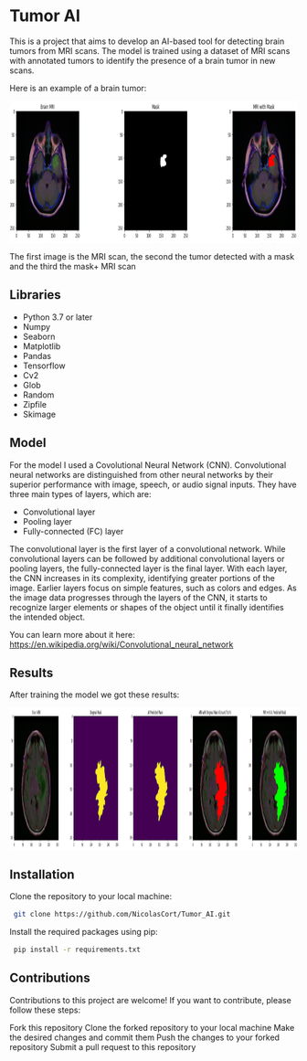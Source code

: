 # Tumor AI

This is a project that aims to develop an AI-based tool for detecting brain tumors from MRI scans. The model is trained using a dataset of MRI scans with annotated tumors to identify the presence of a brain tumor in new scans.

Here is an example of a brain tumor:
<p align="center">
  <img src="mri brain mask.png" width="800" height="250" align="center"> 
</p>

The first image is the MRI scan, the second the tumor detected with a mask and the third the mask+ MRI scan


## Libraries

- Python 3.7 or later
- Numpy
- Seaborn
- Matplotlib
- Pandas
- Tensorflow
- Cv2
- Glob
- Random
- Zipfile
- Skimage

## Model
For the model I used a Covolutional Neural Network (CNN). 
Convolutional neural networks are distinguished from other neural networks by their superior performance with image, speech, or audio signal inputs. They have three main types of layers, which are:

- Convolutional layer
- Pooling layer
- Fully-connected (FC) layer

The convolutional layer is the first layer of a convolutional network. While convolutional layers can be followed by additional convolutional layers or pooling layers, the fully-connected layer is the final layer. With each layer, the CNN increases in its complexity, identifying greater portions of the image. Earlier layers focus on simple features, such as colors and edges. As the image data progresses through the layers of the CNN, it starts to recognize larger elements or shapes of the object until it finally identifies the intended object.

You can learn more about it here: https://en.wikipedia.org/wiki/Convolutional_neural_network

## Results

After training the model we got these results:

<p align="center">
  <img src="brain results.png" width="1000" height="250" align="center"> 
</p>


## Installation

Clone the repository to your local machine:

```bash
 git clone https://github.com/NicolasCort/Tumor_AI.git

```
Install the required packages using pip:

```bash
 pip install -r requirements.txt


```

## Contributions
Contributions to this project are welcome! If you want to contribute, please follow these steps:

Fork this repository
Clone the forked repository to your local machine
Make the desired changes and commit them
Push the changes to your forked repository
Submit a pull request to this repository
